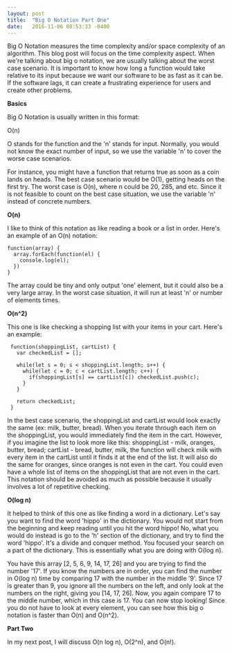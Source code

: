 ```yaml
---
layout: post
title:  "Big O Notation Part One"
date:   2016-11-06 08:53:33 -0400
---
```


Big O Notation measures the time complexity and/or space complexity of an algorithm. This blog post will focus
on the time complexity aspect. When we're talking about big o notation, we are usually talking about the worst
case scenario. It is important to know how long a function would take relative to its input because we want
our software to be as fast as it can be. If the software lags, it can create a frustrating experience for
users and create other problems.

**Basics**

Big O Notation is usually written in this format:

O(n)

O stands for the function and the 'n' stands for input. Normally, you would not know the exact number of input,
so we use the variable 'n' to cover the worse case scenarios.

For instance, you might have a function that returns true as soon as a coin lands on heads. The best case
scenario would be O(1), getting heads on the first try. The worst case is O(n), where n could be 20, 285, and
etc. Since it is not feasible to count on the best case situation, we use the variable 'n' instead of concrete
numbers.

**O(n)**

I like to think of this notation as like reading a book or a list in order. Here's an example of an O(n) notation:

```
function(array) {
  array.forEach(function(el) {
    console.log(el);
  })
}
```

The array could be tiny and only output 'one' element, but it could also be a very large array. In the worst
case situation, it will run at least 'n' or number of elements times.

**O(n^2)**

This one is like checking a shopping list with your items in your cart. Here's an example:

```
 function(shoppingList, cartList) {
   var checkedList = [];

   while(let s = 0; s < shoppingList.length; s++) {
     while(let c = 0; c < cartList.length; c++) {
       if(shoppingList[s] == cartList[c]) checkedList.push(c);
     }
   }

   return checkedList;
 }
```

In the best case scenario, the shoppingList and cartList would look exactly the same (ex: milk, butter, bread).
When you iterate through each item on the shoppingList, you would immediately find the item in the cart.
However, if you imagine the list to look more like this: shoppingList - milk, oranges, butter, bread; cartList - bread, butter, milk, the function will check milk with every item in the cartList until it finds it at the
end of the list. It will also do the same for oranges, since oranges is not even in the cart. You could even
have a whole list of items on the shoppingList that are not even in the cart. This notation should be avoided
as much as possible because it usually involves a lot of repetitive checking.

**O(log n)**

It helped to think of this one as like finding a word in a dictionary. Let's say you want to find the word
'hippo' in the dictionary. You would not start from the beginning and keep reading until you hit the word
hippo! No, what you would do instead is go to the 'h' section of the dictionary, and try to find the word
'hippo'. It's a divide and conquer method. You focused your search on a part of the dictionary. This is
essentially what you are doing with O(log n).

You have this array [2, 5, 6, 9, 14, 17, 26] and you are trying to find the number '17'. If you know the numbers are in order, you can find the number in O(log n) time by comparing 17 with the number in the middle
'9'. Since 17 is greater than 9, you ignore all the numbers on the left, and only look at the numbers on the
right, giving you [14, 17, 26]. Now, you again compare 17 to the middle number, which in this case is 17. You can now stop looking! Since you do not have to look at every element, you can see how this big o notation is faster than O(n) and O(n^2).

**Part Two**

In my next post, I will discuss O(n log n), O(2^n), and O(n!).
